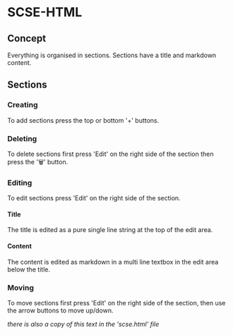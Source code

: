 # SCSE-HTML

## Concept

Everything is organised in sections. Sections have a title and markdown content.

## Sections

### Creating

To add sections press the top or bottom '+' buttons.

### Deleting

To delete sections first press 'Edit' on the right side of the section then press the '🗑' button.

### Editing

To edit sections press 'Edit' on the right side of the section.

#### Title

The title is edited as a pure single line string at the top of the edit area.

#### Content

The content is edited as markdown in a multi line textbox in the edit area below the title.

### Moving

To move sections first press 'Edit' on the right side of the section, then use the arrow buttons to move up/down.

*there is also a copy of this text in the 'scse.html' file*
